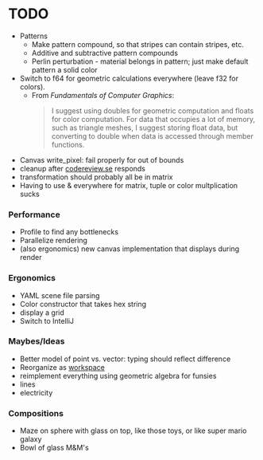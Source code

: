 # TODO

- Patterns
  - Make pattern compound, so that stripes can contain stripes, etc.
  - Additive and subtractive pattern compounds
  - Perlin perturbation - material belongs in pattern; just make default pattern a solid color
- Switch to f64 for geometric calculations everywhere (leave f32 for colors).
  - From _Fundamentals of Computer Graphics_:
    > I suggest using doubles for geometric computation and floats for color computation. For data that occupies a lot of memory, such as triangle meshes, I suggest storing float data, but converting to double when data is accessed through member functions.
- Canvas write_pixel: fail properly for out of bounds
- cleanup after [codereview.se](https://codereview.stackexchange.com/questions/236895/color-and-canvas-implementations-in-rust-for-ray-tracer-challenge) responds
- transformation should probably all be in matrix
- Having to use & everywhere for matrix, tuple or color multplication sucks

### Performance

- Profile to find any bottlenecks
- Parallelize rendering
- (also ergonomics) new canvas implementation that displays during render

### Ergonomics

- YAML scene file parsing
- Color constructor that takes hex string
- display a grid
- Switch to IntelliJ

### Maybes/Ideas

- Better model of point vs. vector: typing should reflect difference
- Reorganize as [workspace](https://doc.rust-lang.org/cargo/reference/manifest.html#the-workspace-section)
- reimplement everything using geometric algebra for funsies
- lines
- electricity

### Compositions

- Maze on sphere with glass on top, like those toys, or like super mario galaxy
- Bowl of glass M&M's
